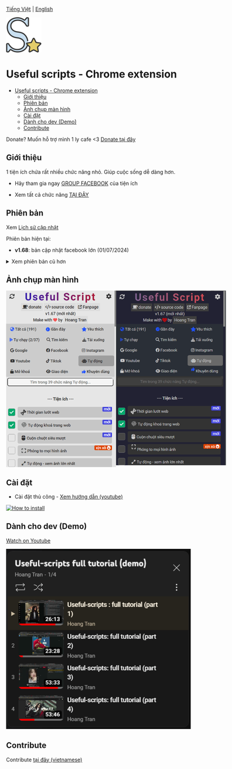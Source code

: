 [Tiếng Việt](./README.md) | [English](./README-en.md)

![Logo](/assets/icon128.png)

# Useful scripts - Chrome extension

- [Useful scripts - Chrome extension](#useful-scripts---chrome-extension)
  - [Giới thiệu](#giới-thiệu)
  - [Phiên bản](#phiên-bản)
  - [Ảnh chụp màn hình](#ảnh-chụp-màn-hình)
  - [Cài đặt](#cài-đặt)
  - [Dành cho dev (Demo)](#dành-cho-dev-demo)
  - [Contribute](#contribute)

Donate? Muốn hỗ trợ mình 1 ly cafe <3 [Donate tại đây](https://github.com/HoangTran0410/HoangTran0410/blob/main/DONATE.md)

## Giới thiệu

1 tiện ích chứa rất nhiều chức năng nhỏ. Giúp cuộc sống dễ dàng hơn.

- Hãy tham gia ngay [GROUP FACEBOOK](https://www.facebook.com/groups/1154059318582088) của tiện ích

- Xem tất cả chức năng [TẠI ĐÂY](./md/LIST_SCRIPTS_VI.md)

## Phiên bản

Xem [Lịch sử cập nhật](/md/CHANGELOGS.md)

Phiên bản hiện tại:

- **v1.68**: bản cập nhật facebook lớn (01/07/2024)

<details>
  <summary>Xem phiên bản cũ hơn</summary>

- <del>v1.67 - bản cập nhật siêu lớn (29/05/2024)</del>
- <del>v1.66 - bản cập nhật lớn (27/04/2024)</del>
- <del>v1.65-hotfix (08/04/2024)</del>
- <del>v1.64-hotfix (07/04/2024)</del>
- <del>v1.63 (03/04/2024)</del>
- <del>v1.6 (13/03/2024)</del>
- <del>v1.5 (12/07/2023)</del>
- <del>v1.4 (25/12/2024)</del>
- <del>v1.3 (27/11/2024)</del>
- <del>v1.2 (08/11/2022)</del>
- <del>v1.1 (07/11/2022)</del>

</details>

## Ảnh chụp màn hình

<div style="display:flex;flex-direction:row;justify-content:flex-start;align-items:flex-start">

  <img src="./assets/screenshots/Screen%20Shot%202024-05-29_light.png" style="max-width:300px;display:inline-block" />
  <img src="./assets/screenshots/Screen%20Shot%202024-05-29_dark.png" style="max-width:300px;display:inline-block"/>

</div>

## Cài đặt

- Cài đặt thủ công - [Xem hướng dẫn (youtube)](https://www.youtube.com/watch?v=2wFTbDK80g0)

[![How to install](https://img.youtube.com/vi/2wFTbDK80g0/0.jpg)](https://www.youtube.com/watch?v=2wFTbDK80g0)

## Dành cho dev (Demo)

[Watch on Youtube](https://www.youtube.com/watch?v=rVbr2dJvVMI&list=PLcZcXUjIE-TS13z4sf1mdzZoc9RHB2djl)

[![Video Tutorial (Demo)](./assets/screenshots/Screenshot_3.png)](https://www.youtube.com/watch?v=rVbr2dJvVMI&list=PLcZcXUjIE-TS13z4sf1mdzZoc9RHB2djl)

## Contribute

Contribute [tại đây (vietnamese)](/md/CONTRIBUTE.md)
